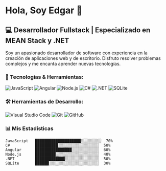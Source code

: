 # Hola, Soy Edgar 👋

## 💻 Desarrollador Fullstack | Especializado en MEAN Stack y .NET

Soy un apasionado desarrollador de software con experiencia en la creación de aplicaciones web y de escritorio. Disfruto resolver problemas complejos y me encanta aprender nuevas tecnologías.

### 🚀 Tecnologías & Herramientas:

![JavaScript](https://img.shields.io/badge/JavaScript-F7DF1E?style=for-the-badge&logo=javascript&logoColor=black)
![Angular](https://img.shields.io/badge/Angular-DD0031?style=for-the-badge&logo=angular&logoColor=white)
![Node.js](https://img.shields.io/badge/Node.js-339933?style=for-the-badge&logo=nodedotjs&logoColor=white)
![C#](https://img.shields.io/badge/C%23-239120?style=for-the-badge&logo=csharp&logoColor=white)
![.NET](https://img.shields.io/badge/.NET-512BD4?style=for-the-badge&logo=dotnet&logoColor=white)
![SQLite](https://img.shields.io/badge/SQLite-003B57?style=for-the-badge&logo=sqlite&logoColor=white)

### 🛠️ Herramientas de Desarrollo:

![Visual Studio Code](https://img.shields.io/badge/Visual%20Studio%20Code-0078d7?style=for-the-badge&logo=visual%20studio%20code&logoColor=white)
![Git](https://img.shields.io/badge/Git-F05032?style=for-the-badge&logo=git&logoColor=white)
![GitHub](https://img.shields.io/badge/GitHub-181717?style=for-the-badge&logo=github&logoColor=white)

### 📊 Mis Estadísticas

```plaintext
JavaScript   ████████████████████░░░░░░░░░  70%
C#           ██████████░░░░░░░░░░░░░░░░░░  50%
Angular      ████████████████░░░░░░░░░░░░  60%
Node.js      █████████░░░░░░░░░░░░░░░░░░░  40%
.NET         █████████████░░░░░░░░░░░░░░░  50%
SQLite       ██████░░░░░░░░░░░░░░░░░░░░░░  30%
